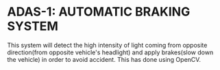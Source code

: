 # ADAS-1: AUTOMATIC BRAKING SYSTEM
This system will detect the high intensity of light coming from opposite direction(from opposite vehicle's headlight) and apply brakes(slow down the vehicle) in order to avoid accident. This has done using OpenCV.
# 
